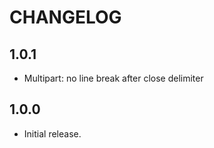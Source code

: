CHANGELOG
=========

1.0.1
-----

 *  Multipart: no line break after close delimiter

1.0.0
-----

 *  Initial release.
